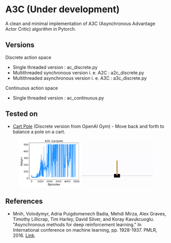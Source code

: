 # A3C (Under development)
A clean and minimal implementation of A3C (Asynchronous Advantage Actor Critic) algorithm in Pytorch.

## Versions

Discrete action space
* Single threaded version : ac_discrete.py
* Multithreaded synchronous version i. e. A2C : a2c_discrete.py
* Multithreaded asynchronous version i. e. A3C : a3c_discrete.py

Continuous action space
* Single threaded version : ac_continuous.py

## Tested on
* [Cart Pole](https://www.gymlibrary.dev/environments/classic_control/cart_pole/) (Discrete version from OpenAI Gym) - Move back and forth to balance a pole on a cart.

<p align="center">
<img src="media/a3c_cartpole.png" width="38%"/>
<img src="media/a3c_cartpole.gif" width="44%"/>
</p>

## References
* Mnih, Volodymyr, Adria Puigdomenech Badia, Mehdi Mirza, Alex Graves, Timothy Lillicrap, Tim Harley, David Silver, and Koray Kavukcuoglu. "Asynchronous methods for deep reinforcement learning." In International conference on machine learning, pp. 1928-1937. PMLR, 2016. [Link](https://arxiv.org/abs/1602.01783).
